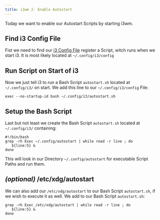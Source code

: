 ```yaml
---
title: i3wm 2- Enable Autostart
---
```


Today we want to enable our Autostart Scripts by starting i3wm.

## Find i3 Config File
Fist we need to find our [i3 Config File](https://i3wm.org/docs/userguide.html#configuring)
register a Script, witch runs when we start i3.
It is most likely located at `~/.config/i3/config`

## Run Script on Start of i3
Now we just tell i3 to run a Bash Script `autostart.sh` located at `~/.config/i3/` on start.
We add this line to our `~/.config/i3/config` File:

    exec --no-startup-id bash ~/.config/i3/autostart.sh

## Setup the Bash Script
Last but not least we create the Bash Script `autostart.sh` located at `~/.config/i3/` containing:

    #!/bin/bash
    grep -rh Exec ~/.config/autostart | while read -r line ; do 
       ${line:5} &
    done

This will look in our Directory `~/.config/autostart` for executable Script Paths and run them.


## _(optional)_ /etc/xdg/autostart
We can also add our `/etc/xdg/autostart` to our Bash Script `autostart.sh`, if we wish to execute it as well.
We add to our Bash Script `autostart.sh`:

    grep -rh Exec /etc/xdg/autostart | while read -r line ; do 
       ${line:5} &
    done
